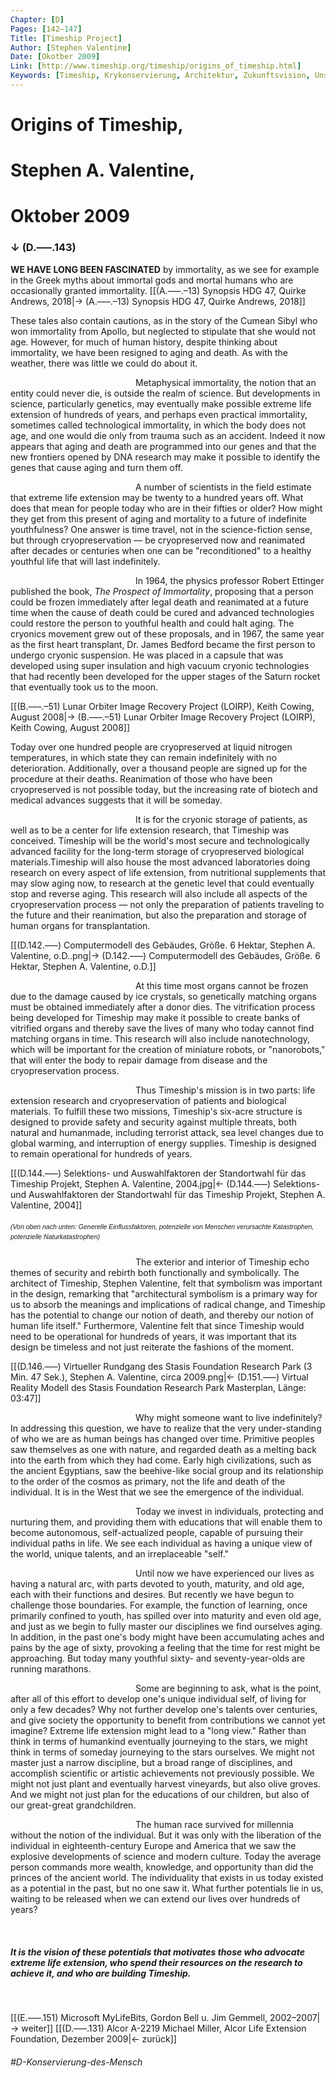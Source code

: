 ```yaml
---
Chapter: [D]
Pages: [142–147]
Title: [Timeship Project]
Author: [Stephen Valentine]
Date: [Okotber 2009]
Link: [http://www.timeship.org/timeship/origins_of_timeship.html]
Keywords: [Timeship, Krykonservierung, Architektur, Zukunftsvision, Unsterblichkeit]
---
```


# Origins of Timeship,
# Stephen A. Valentine, 
# Oktober 2009
### ↓ (D.–––.143)

<b>WE HAVE LONG BEEN FASCINATED</b> by immortality, as we see for example in the Greek myths about immortal gods and mortal humans who are occasionally granted immortality. 
[[(A.–––.–13) Synopsis HDG 47, Quirke Andrews, 2018|→ (A.–––.–13) Synopsis HDG 47, Quirke Andrews, 2018]]

These tales also contain cautions, as in the story of the Cumean Sibyl who won immortality from Apollo, but neglected to stipulate that she would not age. However, for much of human history, despite thinking about immortality, we have been resigned to aging and death. As with the weather, there was little we could do about it. 
<p style="text-indent: 200px;">Metaphysical immortality, the notion that an entity could never die, is outside the realm of science. But developments in science, particularly genetics, may eventually make possible extreme life extension of hundreds of years, and perhaps even practical immortality, sometimes called technological immortality, in which the body does not age, and one would die only from trauma such as an accident. Indeed it now appears that aging and death are programmed into our genes and that the new frontiers opened by DNA research may make it possible to identify the genes that cause aging and turn them off.
<p style="text-indent: 200px;">A number of scientists in the field estimate that extreme life extension may be twenty to a hundred years off. What does that mean for people today who are in their fifties or older? How might they get from this present of aging and mortality to a future of indefinite youthfulness? One answer is time travel, not in the science-fiction sense, but through cryopreservation — be cryopreserved now and reanimated after decades or centuries when one can be "reconditioned" to a healthy youthful life that will last indefinitely.</p>
<p style="text-indent: 200px;">In 1964, the physics professor Robert Ettinger published the book, <i>The Prospect of Immortality</i>, proposing that a person could be frozen immediately after legal death and reanimated at a future time when the cause of death could be cured and advanced technologies could restore the person to youthful health and could halt aging. The cryonics movement grew out of these proposals, and in 1967, the same year as the first heart transplant, Dr. James Bedford became the first person to undergo cryonic suspension. He was placed in a capsule that was developed using super insulation and high vacuum cryonic technologies that had recently been developed for the upper stages of the Saturn rocket that eventually took us to the moon.</p>

[[(B.–––.–51) Lunar Orbiter Image Recovery Project (LOIRP), Keith Cowing, August 2008|→ (B.–––.–51) Lunar Orbiter Image Recovery Project (LOIRP), Keith Cowing, August 2008]]

Today over one hundred people are cryopreserved at liquid nitrogen temperatures, in which state they can remain indefinitely with no deterioration. Additionally, over a thousand people are signed up for the procedure at their deaths. Reanimation of those who have been cryopreserved is not possible today, but the increasing rate of biotech and medical advances suggests that it will be someday. 
<p style="text-indent: 200px;">It is for the cryonic storage of patients, as well as to be a center for life extension research, that Timeship was conceived. Timeship will be the world's most secure and technologically advanced facility for the long-term storage of cryopreserved biological materials.Timeship will also house the most advanced laboratories doing research on every aspect of life extension, from nutritional supplements that may slow aging now, to research at the genetic level that could eventually stop and reverse aging. This research will also include all aspects of the cryopreservation process — not only the preparation of patients traveling to the future and their reanimation, but also the preparation and storage of human organs for transplantation.</p>

[[(D.142.–––) Computermodell des Gebäudes, Größe. 6 Hektar, Stephen A. Valentine, o.D..png|→ (D.142.–––) Computermodell des Gebäudes, Größe. 6 Hektar, Stephen A. Valentine, o.D.]] 

<p style="text-indent: 200px;">At this time most organs cannot be frozen due to the damage caused by ice crystals, so genetically matching organs must be obtained immediately after a donor dies. The vitrification process being developed for Timeship may make it possible to create banks of vitrified organs and thereby save the lives of many who today cannot find matching organs in time. This research will also include nanotechnology, which will be important for the creation of miniature robots, or "nanorobots," that will enter the body to repair damage from disease and the cryopreservation process.</p>
<p style="text-indent: 200px;">Thus Timeship's mission is in two parts: life extension research and cryopreservation of patients and biological materials. To fulfill these two missions, Timeship's six-acre structure is designed to provide safety and security against multiple threats, both natural and humanmade, including terrorist attack, sea level changes due to global warming, and interruption of energy supplies. Timeship is designed to remain operational for hundreds of years.</p>

[[(D.144.–––) Selektions- und Auswahlfaktoren der Standortwahl für das Timeship Projekt, Stephen A. Valentine, 2004.jpg|← (D.144.–––) Selektions- und Auswahlfaktoren der Standortwahl für das Timeship Projekt, Stephen A. Valentine, 2004]] 
##### <p style="font-family: sans-serif; font-weight: 500; font-size: 0.75em; line-height: 1.5em;">(Von oben nach unten: Generelle Einflussfaktoren, potenzielle von Menschen verursachte Katastrophen, potenzielle Naturkatastrophen)</p>
<p style="text-indent: 200px;">The exterior and interior of Timeship echo themes of security and rebirth both functionally and symbolically. The architect of Timeship, Stephen Valentine, felt that symbolism was important in the design, remarking that "architectural symbolism is a primary way for us to absorb the meanings and implications of radical change, and Timeship has the potential to change our notion of death, and thereby our notion of human life itself." Furthermore, Valentine felt that since Timeship would need to be operational for hundreds of years, it was important that its design be timeless and not just reiterate the fashions of the moment.</p>

[[(D.146.–––) Virtueller Rundgang des Stasis Foundation Research Park (3 Min. 47 Sek.), Stephen A. Valentine, circa 2009.png|← (D.151.–––) Virtual Reality Modell des Stasis Foundation Research Park Masterplan, Länge: 03:47]]
<p style="text-indent: 200px;">Why might someone want to live indefinitely? In addressing this question, we have to realize that the very under-standing of who we are as human beings has changed over time. Primitive peoples saw themselves as one with nature, and regarded death as a melting back into the earth from which they had come. Early high civilizations, such as the ancient Egyptians, saw the beehive-like social group and its relationship to the order of the cosmos as primary, not the life and death of the individual. It is in the West that we see the emergence of the individual.</p>
<p style="text-indent: 200px;">Today we invest in individuals, protecting and nurturing them, and providing them with educations that will enable them to become autonomous, self-actualized people, capable of pursuing their individual paths in life. We see each individual as having a unique view of the world, unique talents, and an irreplaceable "self."</p>
<p style="text-indent: 200px;">Until now we have experienced our lives as having a natural arc, with parts devoted to youth, maturity, and old age, each with their functions and desires. But recently we have begun to challenge those boundaries. For example, the function of learning, once primarily confined to youth, has spilled over into maturity and even old age, and just as we begin to fully master our disciplines we find ourselves aging. In addition, in the past one's body might have been accumulating aches and pains by the age of sixty, provoking a feeling that the time for rest might be approaching. But today many youthful sixty- and seventy-year-olds are running marathons.</p>
<p style="text-indent: 200px;">Some are beginning to ask, what is the point, after all of this effort to develop one's unique individual self, of living for only a few decades? Why not further develop one's talents over centuries, and give society the opportunity to benefit from contributions we cannot yet imagine? Extreme life extension might lead to a "long view." Rather than think in terms of humankind eventually journeying to the stars, we might think in terms of someday journeying to the stars ourselves. We might not master just a narrow discipline, but a broad range of disciplines, and accomplish scientific or artistic achievements not previously possible. We might not just plant and eventually harvest vineyards, but also olive groves. And we might not just plan for the educations of our children, but also of our great-great grandchildren.</p>
<p style="text-indent: 200px;">The human race survived for millennia without the notion of the individual. But it was only with the liberation of the individual in eighteenth-century Europe and America that we saw the explosive developments of science and modern culture. Today the average person commands more wealth, knowledge, and opportunity than did the princes of the ancient world. The individuality that exists in us today existed as a potential in the past, but no one saw it. What further potentials lie in us, waiting to be released when we can extend our lives over hundreds of years?</p>
&nbsp;

##### It is the vision of these potentials that motivates those who advocate extreme life extension, who spend their resources on the research to achieve it, and who are building Timeship.
&nbsp;

[[(E.–––.151) Microsoft MyLifeBits, Gordon Bell u. Jim Gemmell, 2002–2007|→ weiter]]
[[(D.–––.131) Alcor A-2219 Michael Miller, Alcor Life Extension Foundation, Dezember 2009|← zurück]]
###### #D-Konservierung-des-Mensch 
